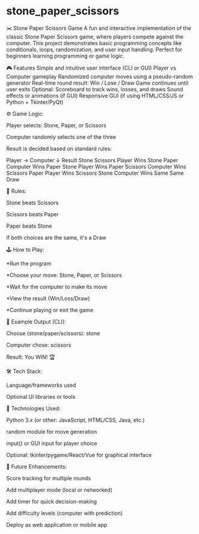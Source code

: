 # stone_paper_scissors

✂️ Stone Paper Scissors Game
A fun and interactive implementation of the classic Stone Paper Scissors game, where players compete against the computer. This project demonstrates basic programming concepts like conditionals, loops, randomization, and user input handling. Perfect for beginners learning programming or game logic.

🎮 Features
Simple and intuitive user interface (CLI or GUI)
Player vs Computer gameplay
Randomized computer moves using a pseudo-random generator
Real-time round result: Win / Lose / Draw
Game continues until user exits
Optional:
    Scoreboard to track wins, losses, and draws
    Sound effects or animations (if GUI)
    Responsive GUI (if using HTML/CSS/JS or Python + Tkinter/PyQt)

⚙️ Game Logic:

Player selects: Stone, Paper, or Scissors

Computer randomly selects one of the three

Result is decided based on standard rules:

Player →      Computer ↓      	Result
Stone          Scissors	        Player Wins
Stone	         Paper	          Computer Wins
Paper          Stone            Player Wins
Paper       	 Scissors	        Computer Wins
Scissors	     Paper	          Player Wins
Scissors	     Stone	          Computer Wins
Same       	   Same	            Draw


🧠 Rules:

Stone beats Scissors

Scissors beats Paper

Paper beats Stone

If both choices are the same, it's a Draw



🕹 How to Play:

*Run the program

*Choose your move: Stone, Paper, or Scissors

*Wait for the computer to make its move

*View the result (Win/Loss/Draw)

*Continue playing or exit the game





📸 Example Output (CLI):

Choose (stone/paper/scissors): stone

Computer chose: scissors

Result: You WIN! 🏆


🛠 Tech Stack:

Language/frameworks used

Optional UI libraries or tools



🧱 Technologies Used:

Python 3.x (or other: JavaScript, HTML/CSS, Java, etc.)

random module for move generation

input() or GUI input for player choice

Optional:  tkinter/pygame/React/Vue for graphical interface



🚧 Future Enhancements:

Score tracking for multiple rounds

Add multiplayer mode (local or networked)

Add timer for quick decision-making

Add difficulty levels (computer with prediction)

Deploy as web application or mobile app

